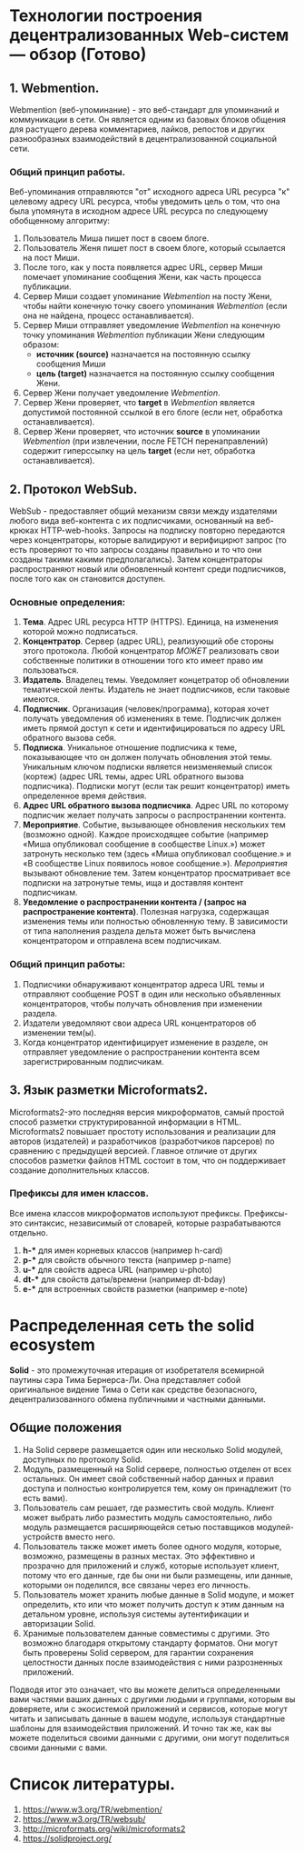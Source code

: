 # Технологии построения децентрализованных Web-систем — обзор (Готово)
## 1. Webmention.
Webmention (веб-упоминание) - это веб-стандарт для упоминаний и коммуникации в сети. Он является одним из базовых блоков общения для растущего дерева комментариев, лайков, репостов и других разнообразных взаимодействий в децентрализованной социальной сети.
### Общий принцип работы.
Веб-упоминания отправляются "от" исходного адреса URL ресурса "к" целевому адресу URL ресурса, чтобы уведомить цель о том, что она была упомянута в исходном адресе URL ресурса по следующему обобщенному алгоритму:

1. Пользователь Миша пишет пост в своем блоге.
2. Пользователь Женя пишет пост в своем блоге, который ссылается на пост Миши.
3. После того, как у поста появляется адрес URL, сервер Миши помечает упоминание сообщения Жени, как часть процесса публикации.
4. Сервер Миши создает упоминание _Webmention_ на посту Жени, чтобы найти конечную точку своего упоминания _Webmention_ (если она не найдена, процесс останавливается).
5. Сервер Миши отправляет уведомление _Webmention_ на конечную точку упоминания _Webmention_ публикации Жени следующим образом:
    * __источник (source)__ назначается на постоянную ссылку сообщения Миши
    * __цель (target)__ назначается на постоянную ссылку сообщения Жени.
6. Сервер Жени получает уведомление _Webmention_.
7. Сервер Жени проверяет, что __target__ в _Webmention_ является допустимой постоянной ссылкой в его блоге (если нет, обработка останавливается).
8. Сервер Жени проверяет, что источник __source__ в упоминании _Webmention_ (при извлечении, после FETCH перенаправлений) содержит гиперссылку на цель __target__ (если нет, обработка останавливается).

## 2. Протокол WebSub.
WebSub - предоставляет общий механизм связи между издателями любого вида веб-контента с их подписчиками, основанный на веб-крюках HTTP-web-hooks. Запросы на подписку повторно передаются через концентраторы, которые валидируют и верифицирют запрос (то есть проверяют то что запросы созданы правильно и то что они созданы такими какими предполагались). Затем концентраторы распространяют новый или обновленный контент среди подписчиков, после того как он становится доступен.

### Основные определения:
1. __Тема__.
    Адрес URL ресурса HTTP (HTTPS). Единица, на изменения которой можно подписаться.
2. __Концентратор__. 
    Сервер (адрес URL), реализующий обе стороны этого протокола. Любой концентратор _МОЖЕТ_ реализовать свои собственные политики в отношении того кто имеет право им пользоваться.
3. __Издатель__.
    Владелец темы. Уведомляет концетратор об обновлении тематической ленты. Издатель не знает подписчиков, если таковые имеются.
4. __Подписчик__.
    Организация (человек/программа), которая хочет получать уведомления об изменениях в теме. Подписчик должен иметь прямой доступ к сети и идентифицироваться по адресу URL обратного вызова себя.
5. __Подписка__.
    Уникальное отношение подписчика к теме, показывающее что он должен получать обновления этой темы. Уникальным ключом подписки является неизменяемый список (кортеж) (адрес URL темы, адрес URL обратного вызова подписчика). Подписки могут (если так решит концентратор) иметь определенное время действия.
6. __Адрес URL обратного вызова подписчика__.
    Адрес URL по которому подписчик желает получать запросы о распространении контента.
7. __Мероприятие__.
    Событие, вызывающее обновления нескольких тем (возможно одной). Каждое происходящее событие (например «Миша опубликовал сообщение в сообществе Linux.») может затронуть несколько тем (здесь «Миша опубликовал сообщение.» и «В сообществе Linux появилось новое сообщение.»). _Мероприятия_ вызывают обновление тем. Затем концентратор просматривает все подписки на затронутые темы, ища и доставляя контент подписчикам.
8. __Уведомление о распространении контента / (запрос на распространение контента)__.
    Полезная нагрузка, содержащая изменения темы или полностью обновленную тему. В зависимости от типа наполнения раздела дельта может быть вычислена концентратором и отправлена всем подписчикам.

### Общий принцип работы:
1. Подписчики обнаруживают концентратор адреса URL темы и отправляют сообщение POST в один или несколько объявленных концентраторов, чтобы получать обновления при изменении раздела.
2. Издатели уведомляют свои адреса URL концентраторов об изменении тем(ы).
3. Когда концентратор идентифицирует изменение в разделе, он отправляет уведомление о распространении контента всем зарегистрированным подписчикам.

## 3. Язык разметки Microformats2.
Microformats2-это последняя версия микроформатов, самый простой способ разметки структурированной информации в HTML. Microformats2 повышает простоту использования и реализации для авторов (издателей) и разработчиков (разработчиков парсеров) по сравнению с предыдущей версией. Главное отличие от других способов разметки файлов HTML состоит в том, что он поддерживает создание дополнительных классов.

### Префиксы для имен классов.
Все имена классов микроформатов используют префиксы. Префиксы-это синтаксис, независимый от словарей, которые разрабатываются отдельно.
1. __h-*__ для имен корневых классов (например h-card)
2. __p-*__ для свойств обычного текста (например p-name)
3. __u-*__ для свойств адреса URL (например u-photo)
4. __dt-*__ для свойств даты/времени (например dt-bday)
5. __e-*__ для встроенных свойств разметки (например e-note)

# Распределенная сеть the solid ecosystem
__Solid__ - это промежуточная итерация от изобретателя всемирной паутины сэра Тима Бернерса-Ли. Она представляет собой оригинальное видение Тима о Сети как средстве безопасного, децентрализованного обмена публичными и частными данными.

## Общие положения
1. На Solid сервере размещается один или несколько Solid модулей, доступных по протоколу Solid.
2. Модуль, размещенный на Solid сервере, полностью отделен от всех остальных. Он имеет свой собственный набор данных и правил доступа и полностью контролируется тем, кому он принадлежит (то есть вами).
3. Пользователь сам решает, где разместить свой модуль. Клиент может выбрать либо   разместить модуль самостоятельно, либо модуль размещается расширяющейся сетью поставщиков модулей-устройств вместо него.
4. Пользователь также может иметь более одного модуля, которые, возможно, размещены в разных местах. Это эффективно и прозрачно для приложений и служб, которые использует клиент, потому что его данные, где бы они ни были размещены, или данные, которыми он поделился, все связаны через его личность.
5. Пользователь может хранить любые данные в Solid модуле, и может определить, кто или что может получить доступ к этим данным на детальном уровне, используя системы аутентификации и авторизации Solid.
6. Хранимые пользователем данные совместимы с другими. Это возможно благодаря открытому стандарту форматов. Они могут быть проверены Solid сервером, для гарантии сохранения целостности данных после взаимодействия с ними разрозненных приложений.

Подводя итог это означает, что вы можете делиться определенными вами частями ваших данных с другими людьми и группами, которым вы доверяете, или с экосистемой приложений и сервисов, которые могут читать и записывать данные в вашем модуле, используя стандартные шаблоны для взаимодействия приложений. И точно так же, как вы можете поделиться своими данными с другими, они могут поделиться своими данными с вами.

# Список литературы.
1. https://www.w3.org/TR/webmention/
2. https://www.w3.org/TR/websub/
3. http://microformats.org/wiki/microformats2
4. https://solidproject.org/